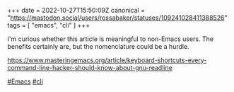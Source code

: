 +++
date = 2022-10-27T15:50:09Z
canonical = "https://mastodon.social/users/rossabaker/statuses/109241028411388526"
tags = [ "emacs", "cli" ]
+++

<p>I&#39;m curious whether this article is meaningful to non-Emacs users.  The benefits certainly are, but the nomenclature could be a hurdle.</p><p><a href="https://www.masteringemacs.org/article/keyboard-shortcuts-every-command-line-hacker-should-know-about-gnu-readline" target="_blank" rel="nofollow noopener noreferrer"><span class="invisible">https://www.</span><span class="ellipsis">masteringemacs.org/article/key</span><span class="invisible">board-shortcuts-every-command-line-hacker-should-know-about-gnu-readline</span></a></p><p><a href="https://mastodon.social/tags/Emacs" class="mention hashtag" rel="tag">#<span>Emacs</span></a> <a href="https://mastodon.social/tags/cli" class="mention hashtag" rel="tag">#<span>cli</span></a></p>
